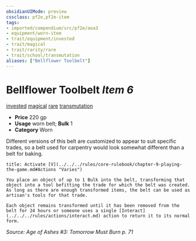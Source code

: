```yaml
---
obsidianUIMode: preview
cssclass: pf2e,pf2e-item
tags:
- imported/compendium/src/pf2e/aoa3
- equipment/worn-item
- trait/equipment/invested
- trait/magical
- trait/rarity/rare
- trait/school/transmutation
aliases: ["Bellflower Toolbelt"]
---
```

# Bellflower Toolbelt *Item 6*  
[invested](invested.md)  [magical](magical.md)  [rare](rare.md)  [transmutation](transmutation.md)  

- **Price** 220 gp
- **Usage** worn belt; **Bulk** 1
- **Category** Worn

Different versions of this belt are customized to appear to suit specific trades, so a belt used for carpentry would look somewhat different than a belt for baking.

```ad-embed-ability
title: Activate [V](../../../rules/core-rulebook/chapter-9-playing-the-game.md#Actions "Varies")

You place an object of up to 1 Bulk into the belt, transforming that object into a tool befitting the trade for which the belt was created. As long as there are enough transformed items, the belt can be used as artisan's tools for that trade.

Each object remains transformed until it has been removed from the belt for 24 hours or someone uses a single [Interact](../../../rules/actions/interact.md) action to return it to its normal form.
```

*Source: Age of Ashes #3: Tomorrow Must Burn p. 71*
